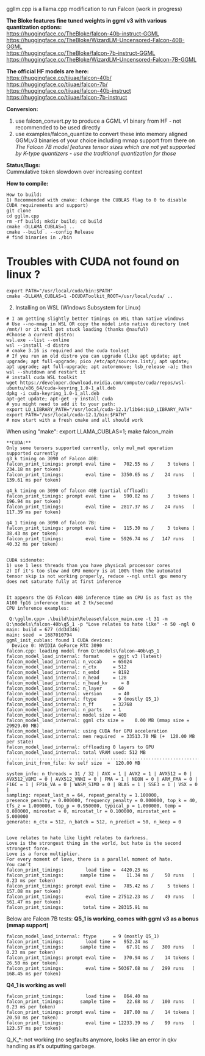ggllm.cpp is a llama.cpp modification to run Falcon (work in progress)

**The Bloke features fine tuned weights in ggml v3 with various quantization options:**  
https://huggingface.co/TheBloke/falcon-40b-instruct-GGML  
https://huggingface.co/TheBloke/WizardLM-Uncensored-Falcon-40B-GGML  
https://huggingface.co/TheBloke/falcon-7b-instruct-GGML  
https://huggingface.co/TheBloke/WizardLM-Uncensored-Falcon-7B-GGML  
  
**The official HF models are here:**  
https://huggingface.co/tiiuae/falcon-40b/  
https://huggingface.co/tiiuae/falcon-7b/  
https://huggingface.co/tiiuae/falcon-40b-instruct  
https://huggingface.co/tiiuae/falcon-7b-instruct  

**Conversion:**
1) use falcon_convert.py to produce a GGML v1 binary from HF - not recommended to be used directly
2) use examples/falcon_quantize to convert these into memory aligned GGMLv3 binaries of your choice including mmap support from there on  
_The Falcon 7B model features tensor sizes which are not yet supported by K-type quantizers - use the traditional quantization for those_  
  
**Status/Bugs:**  
Cummulative token slowdown over increasing context
  
**How to compile:**
```
How to build:
1) Recommended with cmake: (change the CUBLAS flag to 0 to disable CUDA requirements and support)
git clone
cd ggllm.cpp
rm -rf build; mkdir build; cd build
cmake -DLLAMA_CUBLAS=1 ..
cmake --build . --config Release
# find binaries in ./bin
```

# Troubles with CUDA not found on linux ?  
```
export PATH="/usr/local/cuda/bin:$PATH"  
cmake -DLLAMA_CUBLAS=1 -DCUDAToolkit_ROOT=/usr/local/cuda/ ..  
```

2) Installing on WSL (Windows Subsystem for Linux)
```
# I am getting slightly better timings on WSL than native windows
# Use --no-mmap in WSL OR copy the model into native directory (not /mnt/) or it will get stuck loading (thanks @nauful)
#Choose a current distro:
wsl.exe --list --online
wsl --install -d distro
# cmake 3.16 is required and the cuda toolset
# If you run an old distro you can upgrade (like apt update; apt upgrade; apt full-upgrade; pico /etc/apt/sources.list/; apt update; apt upgrade; apt full-upgrade; apt autoremove; lsb_release -a); then wsl --shutdown and restart it
# install cuda WSL toolkit
wget https://developer.download.nvidia.com/compute/cuda/repos/wsl-ubuntu/x86_64/cuda-keyring_1.0-1_all.deb
dpkg -i cuda-keyring_1.0-1_all.deb
apt-get update; apt-get -y install cuda
# you might need to add it to your path:
export LD_LIBRARY_PATH="/usr/local/cuda-12.1/lib64:$LD_LIBRARY_PATH"
export PATH="/usr/local/cuda-12.1/bin:$PATH"
# now start with a fresh cmake and all should work 
```

When using "make": export LLAMA_CUBLAS=1; make falcon_main 
   
```
**CUDA:**  
Only some tensors supported currently, only mul_mat operation supported currently  
q3_k timing on 3090 of Falcon 40B:  
falcon_print_timings: prompt eval time =   702.55 ms /     3 tokens (  234.18 ms per token)  
falcon_print_timings:        eval time =  3350.65 ms /    24 runs   (  139.61 ms per token)  
  
q4_k timing on 3090 of falcon 40B (partial offload):  
falcon_print_timings: prompt eval time =   590.82 ms /     3 tokens (  196.94 ms per token)  
falcon_print_timings:        eval time =  2817.37 ms /    24 runs   (  117.39 ms per token)  
  
q4_1 timing on 3090 of falcon 7B:  
falcon_print_timings: prompt eval time =   115.30 ms /     3 tokens (   38.43 ms per token)  
falcon_print_timings:        eval time =  5926.74 ms /   147 runs   (   40.32 ms per token)  


CUDA sidenote:  
1) use 1 less threads than you have physical processor cores  
2) If it's too slow and GPU memory is at 100% then the automated tensor skip is not working properly, reduce --ngl until gpu memory does not saturate fully at first inference  


It appears the Q5 Falcon 40B inference time on CPU is as fast as the A100 fp16 inference time at 2 tk/second  
CPU inference examples:  

 Q:\ggllm.cpp> .\build\bin\Release\falcon_main.exe -t 31 -m Q:\models\falcon-40b\q5_1 -p "Love relates to hate like" -n 50 -ngl 0
main: build = 677 (dd3d346)
main: seed  = 1687010794
ggml_init_cublas: found 1 CUDA devices:
  Device 0: NVIDIA GeForce RTX 3090
falcon.cpp: loading model from Q:\models\falcon-40b\q5_1
falcon_model_load_internal: format     = ggjt v3 (latest)
falcon_model_load_internal: n_vocab    = 65024
falcon_model_load_internal: n_ctx      = 512
falcon_model_load_internal: n_embd     = 8192
falcon_model_load_internal: n_head     = 128
falcon_model_load_internal: n_head_kv     = 8
falcon_model_load_internal: n_layer    = 60
falcon_model_load_internal: version      = 40
falcon_model_load_internal: ftype      = 9 (mostly Q5_1)
falcon_model_load_internal: n_ff       = 32768
falcon_model_load_internal: n_parts    = 1
falcon_model_load_internal: model size = 40B
falcon_model_load_internal: ggml ctx size =    0.00 MB (mmap size = 29929.00 MB)
falcon_model_load_internal: using CUDA for GPU acceleration
falcon_model_load_internal: mem required  = 33513.70 MB (+  120.00 MB per state)
falcon_model_load_internal: offloading 0 layers to GPU
falcon_model_load_internal: total VRAM used: 512 MB
...................................................................................................
falcon_init_from_file: kv self size  =  120.00 MB

system_info: n_threads = 31 / 32 | AVX = 1 | AVX2 = 1 | AVX512 = 0 | AVX512_VBMI = 0 | AVX512_VNNI = 0 | FMA = 1 | NEON = 0 | ARM_FMA = 0 | F16C = 1 | FP16_VA = 0 | WASM_SIMD = 0 | BLAS = 1 | SSE3 = 1 | VSX = 0 |
sampling: repeat_last_n = 64, repeat_penalty = 1.100000, presence_penalty = 0.000000, frequency_penalty = 0.000000, top_k = 40, tfs_z = 1.000000, top_p = 0.950000, typical_p = 1.000000, temp = 0.800000, mirostat = 0, mirostat_lr = 0.100000, mirostat_ent = 5.000000
generate: n_ctx = 512, n_batch = 512, n_predict = 50, n_keep = 0


Love relates to hate like light relates to darkness.
Love is the strongest thing in the world, but hate is the second strongest force.
Love is a force multiplier.
For every moment of love, there is a parallel moment of hate.
You can’t
falcon_print_timings:        load time =  4420.23 ms
falcon_print_timings:      sample time =    11.34 ms /    50 runs   (    0.23 ms per token)
falcon_print_timings: prompt eval time =   785.42 ms /     5 tokens (  157.08 ms per token)
falcon_print_timings:        eval time = 27512.23 ms /    49 runs   (  561.47 ms per token)
falcon_print_timings:       total time = 28315.91 ms
```


Below are Falcon 7B tests:
**Q5_1 is working, comes with ggml v3 as a bonus (mmap support)**
```
falcon_model_load_internal: ftype      = 9 (mostly Q5_1)
falcon_print_timings:        load time =   952.24 ms
falcon_print_timings:      sample time =    67.91 ms /   300 runs   (    0.23 ms per token)
falcon_print_timings: prompt eval time =   370.94 ms /    14 tokens (   26.50 ms per token)
falcon_print_timings:        eval time = 50367.68 ms /   299 runs   (  168.45 ms per token)
```
**Q4_1 is working as well**
```
falcon_print_timings:        load time =   864.40 ms
falcon_print_timings:      sample time =    22.68 ms /   100 runs   (    0.23 ms per token)
falcon_print_timings: prompt eval time =   287.00 ms /    14 tokens (   20.50 ms per token)
falcon_print_timings:        eval time = 12233.39 ms /    99 runs   (  123.57 ms per token)
```

Q_K_*: not working (no segfaults anymore, looks like an error in qkv handling as it's outputting garbage.
